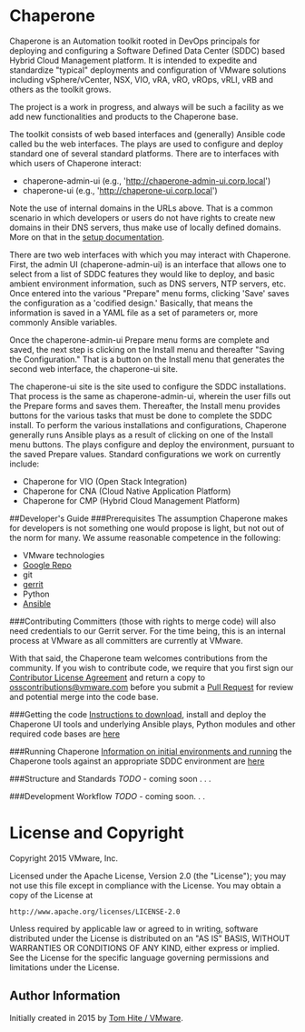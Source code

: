 Chaperone
=========
Chaperone is an Automation toolkit rooted in DevOps principals for deploying
and configuring a Software Defined Data Center (SDDC) based Hybrid Cloud
Management platform. It is intended to expedite and standardize  "typical"
deployments and configuration of VMware solutions including vSphere/vCenter,
NSX, VIO, vRA, vRO, vROps, vRLI, vRB and others as the toolkit grows.

The project is a work in progress, and always will be such a facility as we
add new functionalities and products to the Chaperone base.

The toolkit consists of web based interfaces and (generally) Ansible code called
bu the web interfaces. The plays are used to configure and deploy standard one of
several standard platforms. There are to interfaces with which users of Chaperone
interact:

- chaperone-admin-ui (e.g., 'http://chaperone-admin-ui.corp.local')
- chaperone-ui (e.g., 'http://chaperone-ui.corp.local')

Note the use of internal domains in the URLs above. That is a common scenario in
which developers or users do not have rights to create new domains in their DNS
servers, thus make use of locally defined domains. More on that in the
[setup documentation](docs/setup.md).

There are two web interfaces with which you may interact with Chaperone.
First, the admin UI (chaperone-admin-ui) is an interface that allows one to
select from a list of SDDC features they would like to deploy, and basic
ambient environment information, such as DNS servers, NTP servers, etc. Once
entered into the various "Prepare" menu forms, clicking 'Save' saves the
configuration as a 'codified design.' Basically, that means the information
is saved in a YAML file as a set of parameters or, more commonly Ansible
variables. 

Once the chaperone-admin-ui Prepare menu forms are complete and saved, the
next step is clicking on the Install menu and thereafter "Saving the Configuration."
That is a button on the Install menu that generates the second web interface,
the chaperone-ui site. 

The chaperone-ui site is the site used to configure the SDDC installations.
That process is the same as chaperone-admin-ui, wherein the user fills out the
Prepare forms and saves them. Thereafter, the Install menu provides buttons for
the various tasks that must be done to complete the SDDC install. To perform
the various installations and configurations, Chaperone generally runs Ansible
plays as a result of clicking on one of the Install menu buttons. The plays
configure and deploy the environment, pursuant to the saved Prepare values.
Standard configurations we work on currently include:

- Chaperone for VIO (Open Stack Integration)
- Chaperone for CNA (Cloud Native Application Platform)
- Chaperone for CMP (Hybrid Cloud Management Platform)

##Developer's Guide
###Prerequisites
The assumption Chaperone makes for developers is not something one would propose is
light, but not out of the norm for many. We assume reasonable competence in the
following:

-  VMware technologies
-  [Google Repo](https://code.google.com/p/git-repo/)
-  git
-  [gerrit](https://gerrit-review.googlesource.com/Documentation/install-quick.html)
-  Python
-  [Ansible](http://www.ansible.com)

###Contributing
Committers (those with rights to merge code) will also need credentials to our Gerrit
server. For the time being, this is an internal process at VMware as all committers
are currently at VMware.

With that said, the Chaperone team welcomes contributions from the community.
If you wish to contribute code, we require that you first sign our
[Contributor License Agreement](https://vmware.github.io/photon/assets/files/vmware_cla.pdf)
and return a copy to [osscontributions@vmware.com](mailto:osscontributions@vmware.com)
before you submit a [Pull Request](https://help.github.com/articles/creating-a-pull-request)
for review and potential merge into the code base.

###Getting the code
[Instructions to download](docs/setup.md), install and deploy the Chaperone UI
tools and underlying Ansible plays, Python modules and other required code
bases are [here](docs/setup.md)

###Running Chaperone
[Information on initial environments and running](docs/run.md) the Chaperone tools against
an appropriate SDDC environment are [here](docs/run.md)

###Structure and Standards
*TODO* - coming soon . . .

###Development Workflow
*TODO* - coming soon. . .

# License and Copyright
 
Copyright 2015 VMware, Inc.

Licensed under the Apache License, Version 2.0 (the "License");
you may not use this file except in compliance with the License.
You may obtain a copy of the License at

    http://www.apache.org/licenses/LICENSE-2.0

Unless required by applicable law or agreed to in writing, software
distributed under the License is distributed on an "AS IS" BASIS,
WITHOUT WARRANTIES OR CONDITIONS OF ANY KIND, either express or implied.
See the License for the specific language governing permissions and
limitations under the License.

## Author Information

Initially created in 2015 by [Tom Hite / VMware](http://www.vmware.com/).
